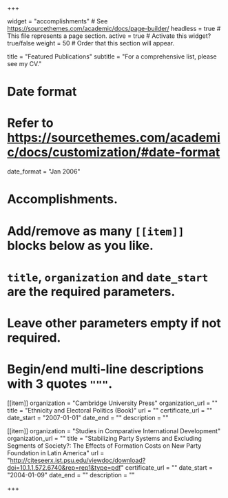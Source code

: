 +++

widget = "accomplishments"  # See https://sourcethemes.com/academic/docs/page-builder/
headless = true  # This file represents a page section.
active = true  # Activate this widget? true/false
weight = 50  # Order that this section will appear.

title = "Featured Publications"
subtitle = "For a comprehensive list, please see my CV."

# Date format
#   Refer to https://sourcethemes.com/academic/docs/customization/#date-format
date_format = "Jan 2006"

# Accomplishments.
#   Add/remove as many `[[item]]` blocks below as you like.
#   `title`, `organization` and `date_start` are the required parameters.
#   Leave other parameters empty if not required.
#   Begin/end multi-line descriptions with 3 quotes `"""`.

[[item]]
  organization = "Cambridge University Press"
  organization_url = ""
  title = "Ethnicity and Electoral Politics (Book)"
  url = ""
  certificate_url = ""
  date_start = "2007-01-01"
  date_end = ""
  description = ""
  
  
[[item]]
  organization = "Studies in Comparative International Development"
  organization_url = ""
  title = "Stabilizing Party Systems and Excluding Segments of Society?: The Effects of Formation Costs on New Party Foundation in Latin America"
  url = "http://citeseerx.ist.psu.edu/viewdoc/download?doi=10.1.1.572.6740&rep=rep1&type=pdf"
  certificate_url = ""
  date_start = "2004-01-09"
  date_end = ""
  description = ""



+++
